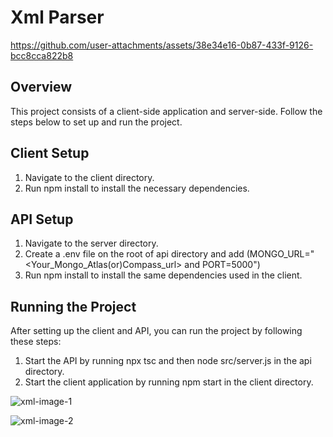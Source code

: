 # Xml Parser

https://github.com/user-attachments/assets/38e34e16-0b87-433f-9126-bcc8cca822b8

## Overview

This project consists of a client-side application and server-side. Follow the steps below to set up and run the project.

## Client Setup

1. Navigate to the client directory.
2. Run npm install to install the necessary dependencies.

## API Setup

1. Navigate to the server directory.
2. Create a .env file on the root of api directory and add (MONGO_URL="<Your_Mongo_Atlas(or)Compass_url> and PORT=5000")
2. Run npm install to install the same dependencies used in the client.

## Running the Project

After setting up the client and API, you can run the project by following these steps:

1. Start the API by running npx tsc and then node src/server.js in the api directory.
2. Start the client application by running npm start in the client directory.

![xml-image-1](https://github.com/user-attachments/assets/832eaf47-61de-474d-8b4b-4519349cd9bb)

![xml-image-2](https://github.com/user-attachments/assets/b2e1d53f-f90b-42e1-b570-3662cd8a5d53)
